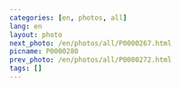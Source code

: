 ```yaml
---
categories: [en, photos, all]
lang: en
layout: photo
next_photo: /en/photos/all/P0000267.html
picname: P0000280
prev_photo: /en/photos/all/P0000272.html
tags: []
---
```

